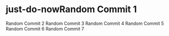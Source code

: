 # just-do-nowRandom Commit 1
Random Commit 2
Random Commit 3
Random Commit 4
Random Commit 5
Random Commit 6
Random Commit 7
